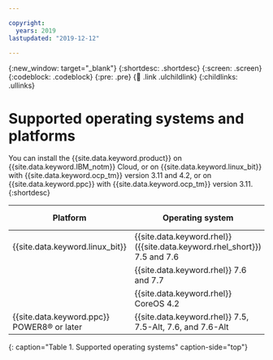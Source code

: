 ```yaml
---

copyright:
  years: 2019
lastupdated: "2019-12-12"

---
```


{:new_window: target="_blank"}
{:shortdesc: .shortdesc}
{:screen: .screen}
{:codeblock: .codeblock}
{:pre: .pre}
{:child: .link .ulchildlink}
{:childlinks: .ullinks}

# Supported operating systems and platforms

You can install the {{site.data.keyword.product}} on {{site.data.keyword.IBM_notm}} Cloud, or on {{site.data.keyword.linux_bit}} with {{site.data.keyword.ocp_tm}} version 3.11 and 4.2, or on {{site.data.keyword.ppc}} with {{site.data.keyword.ocp_tm}} version 3.11.
{:shortdesc}

|Platform|Operating system| {{site.data.keyword.ocp}} version
|--------|----------------|---|
|{{site.data.keyword.linux_bit}} |{{site.data.keyword.rhel}} ({{site.data.keyword.rhel_short}}) 7.5 and 7.6| 3.11 |
|                           | {{site.data.keyword.rhel}} 7.6 and 7.7 | 4.2 |
| | {{site.data.keyword.rhel}} CoreOS 4.2 | 4.2 |
|{{site.data.keyword.ppc}} <br/> POWER8&reg; or later |{{site.data.keyword.rhel}} 7.5, 7.5-Alt, 7.6, and 7.6-Alt| 3.11 |
{: caption="Table 1. Supported operating systems" caption-side="top"}
